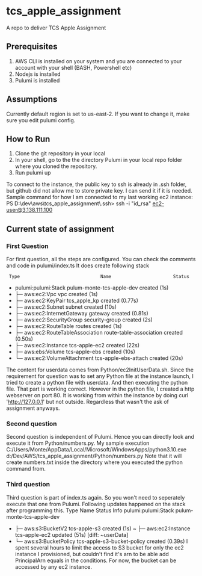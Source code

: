 # tcs_apple_assignment
A repo to deliver TCS Apple Assignment
## Prerequisites
1.  AWS CLI is installed on your system and you are connected to your account with your shell (BASH, Powershell etc)
2.  Nodejs is installed
3.  Pulumi is installed

## Assumptions
Currently default region is set to us-east-2. If you want to change it, make sure you edit pulumi config.

## How to Run
1.  Clone the git repository in your local
2.  In your shell, go to the the directory Pulumi in your local repo folder where you cloned the repository.
3.  Run pulumi up

To connect to the instance, the public key to ssh is already in .ssh folder, but github did not allow me to store private key. I can send it if it is needed. Sample command for how I am connected to my last working ec2 instance:
PS D:\dev\aws\tcs_apple_assignment\\.ssh> ssh -i "id_rsa" ec2-user@3.138.111.100

## Current state of assignment
### First Question
For first question, all the steps are configured. You can check the comments and code in pulumi/index.ts
It does create following stack

     Type                              Name                       Status
 +   pulumi:pulumi:Stack               pulum-monte-tcs-apple-dev  created (1s)
 +   ├─ aws:ec2:Vpc                    vpc                        created (1s)
 +   ├─ aws:ec2:KeyPair                tcs_apple_kp               created (0.77s)
 +   ├─ aws:ec2:Subnet                 subnet                     created (10s)
 +   ├─ aws:ec2:InternetGateway        gateway                    created (0.81s)
 +   ├─ aws:ec2:SecurityGroup          security-group             created (2s)
 +   ├─ aws:ec2:RouteTable             routes                     created (1s)
 +   ├─ aws:ec2:RouteTableAssociation  route-table-association    created (0.50s)
 +   ├─ aws:ec2:Instance               tcs-apple-ec2              created (22s)
 +   ├─ aws:ebs:Volume                 tcs-apple-ebs              created (10s)
 +   └─ aws:ec2:VolumeAttachment       tcs-apple-ebs-attach       created (20s)

The content for userdata comes from Python/ec2InitUserData.sh. Since the requirement for question was to set any Python file at the instance launch, I tried to create a python file with userdata. And then executing the python file.
That part is working correct. However in the python file, I created a http webserver on port 80. It is working from within the instance by doing curl 'http://127.0.0.1' but not outside. Regardless that wasn't the ask of assignment anyways.


### Second question
Second question is independent of Pulumi. Hence you can directly look and execute it from Python/numbers.py. My sample execution
C:/Users/Monte/AppData/Local/Microsoft/WindowsApps/python3.10.exe d:/Dev/AWS/tcs_apple_assignment/Python/numbers.py
Note that it will create numbers.txt inside the directory where you executed the python command from.

### Third question
Third question is part of index.ts again. So you won't need to seperately execute that one from Pulumi. Following updates happened on the stack after programming this.
     Type                    Name                        Status              Info
     pulumi:pulumi:Stack     pulum-monte-tcs-apple-dev
 +   ├─ aws:s3:BucketV2      tcs-apple-s3                created (1s)
 ~   ├─ aws:ec2:Instance     tcs-apple-ec2               updated (51s)       [diff: ~userData]
 +   └─ aws:s3:BucketPolicy  tcs-apple-s3-bucket-policy  created (0.39s)
I spent several hours to limit the access to S3 bucket for only the ec2 instance I provisioned, but couldn't find it's arn to be able add PrincipalArn equals in the conditions. For now, the bucket can be accessed by any ec2 instance.